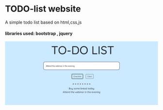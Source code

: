 # TODO-list website<br>
A simple todo list based on html,css,js
<br>
#### libraries used: bootstrap , jquery <br>

![img](https://github.com/Surajv311/TODO-list/blob/master/images/img.jpg)
